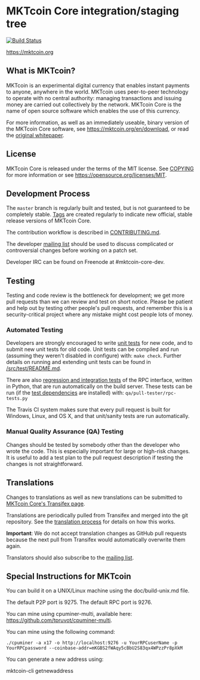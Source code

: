 MKTcoin Core integration/staging tree
=====================================

[![Build Status](https://travis-ci.org/mktcoin/mktcoin.svg?branch=master)](https://travis-ci.org/mktcoin/mktcoin)

https://mktcoin.org

What is MKTcoin?
----------------

MKTcoin is an experimental digital currency that enables instant payments to
anyone, anywhere in the world. MKTcoin uses peer-to-peer technology to operate
with no central authority: managing transactions and issuing money are carried
out collectively by the network. MKTcoin Core is the name of open source
software which enables the use of this currency.

For more information, as well as an immediately useable, binary version of
the MKTcoin Core software, see https://mktcoin.org/en/download, or read the
[original whitepaper](https://mktcoin.org/mktcoin.pdf).

License
-------

MKTcoin Core is released under the terms of the MIT license. See [COPYING](COPYING) for more
information or see https://opensource.org/licenses/MIT.

Development Process
-------------------

The `master` branch is regularly built and tested, but is not guaranteed to be
completely stable. [Tags](https://github.com/mktcoin/mktcoin/tags) are created
regularly to indicate new official, stable release versions of MKTcoin Core.

The contribution workflow is described in [CONTRIBUTING.md](CONTRIBUTING.md).

The developer [mailing list](https://lists.linuxfoundation.org/mailman/listinfo/mktcoin-dev)
should be used to discuss complicated or controversial changes before working
on a patch set.

Developer IRC can be found on Freenode at #mktcoin-core-dev.

Testing
-------

Testing and code review is the bottleneck for development; we get more pull
requests than we can review and test on short notice. Please be patient and help out by testing
other people's pull requests, and remember this is a security-critical project where any mistake might cost people
lots of money.

### Automated Testing

Developers are strongly encouraged to write [unit tests](src/test/README.md) for new code, and to
submit new unit tests for old code. Unit tests can be compiled and run
(assuming they weren't disabled in configure) with: `make check`. Further details on running
and extending unit tests can be found in [/src/test/README.md](/src/test/README.md).

There are also [regression and integration tests](/qa) of the RPC interface, written
in Python, that are run automatically on the build server.
These tests can be run (if the [test dependencies](/qa) are installed) with: `qa/pull-tester/rpc-tests.py`

The Travis CI system makes sure that every pull request is built for Windows, Linux, and OS X, and that unit/sanity tests are run automatically.

### Manual Quality Assurance (QA) Testing

Changes should be tested by somebody other than the developer who wrote the
code. This is especially important for large or high-risk changes. It is useful
to add a test plan to the pull request description if testing the changes is
not straightforward.

Translations
------------

Changes to translations as well as new translations can be submitted to
[MKTcoin Core's Transifex page](https://www.transifex.com/projects/p/mktcoin/).

Translations are periodically pulled from Transifex and merged into the git repository. See the
[translation process](doc/translation_process.md) for details on how this works.

**Important**: We do not accept translation changes as GitHub pull requests because the next
pull from Transifex would automatically overwrite them again.

Translators should also subscribe to the [mailing list](https://groups.google.com/forum/#!forum/mktcoin-translators).

Special Instructions for MKTcoin
--------------------------------

You can build it on a UNIX/Linux machine using the doc/build-unix.md file.

The default P2P port is 9275. The default RPC port is 9276.

You can mine using cpuminer-multi, available here: https://github.com/tpruvot/cpuminer-multi.

You can mine using the following command:

`./cpuminer -a x17 -o http://localhost:9276 -u YourRPCuserName -p YourRPCpassword --coinbase-addr=mKGBS2fWAqy5cBbU2S83qx4WPzzPr8pXkM`

You can generate a new address using:

mktcoin-cli getnewaddress
